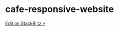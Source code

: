 # cafe-responsive-website

[Edit on StackBlitz ⚡️](https://stackblitz.com/edit/cafe-responsive-website)